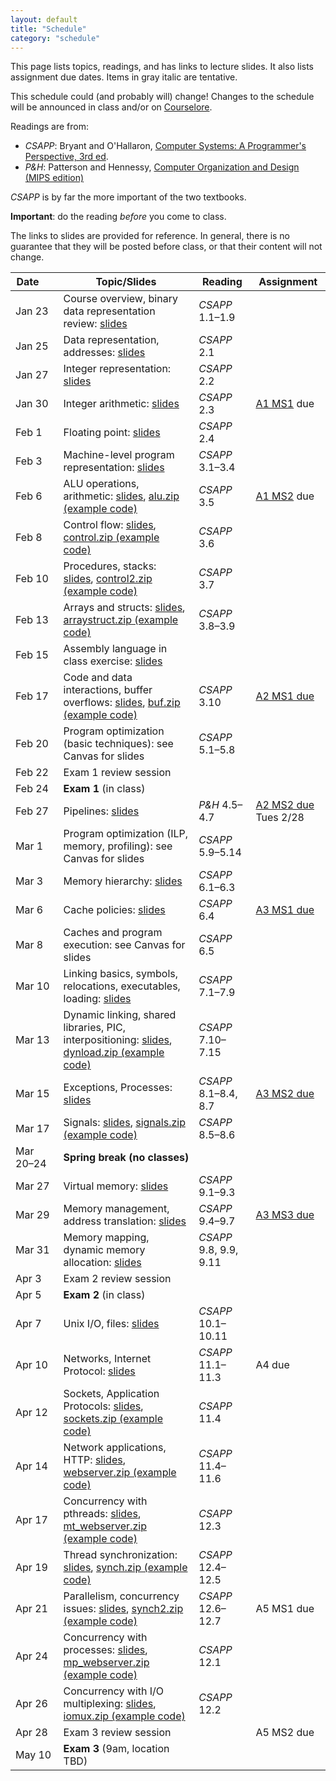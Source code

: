 ```yaml
---
layout: default
title: "Schedule"
category: "schedule"
---
```


This page lists topics, readings, and has links to lecture slides.
It also lists assignment due dates.  Items <span class="tentative">in
gray italic</span> are tentative.

This schedule could (and probably will) change!  Changes
to the schedule will be announced in class and/or on
[Courselore](https://courselore.org/).

Readings are from:
* *CSAPP*: Bryant and O'Hallaron, [Computer Systems: A Programmer's Perspective, 3rd ed](https://csapp.cs.cmu.edu/).
* *P&amp;H*: Patterson and Hennessy, [Computer Organization and Design (MIPS edition)](https://www.elsevier.com/books/computer-organization-and-design-mips-edition/patterson/978-0-12-407726-3)

*CSAPP* is by far the more important of the two textbooks.

**Important**: do the reading *before*
you come to class.

The links to slides are provided for reference.  In general, there is no
guarantee that they will be posted before class, or that their content
will not change.

Date&nbsp;&nbsp;&nbsp;&nbsp;&nbsp; | Topic/Slides | Reading | Assignment
------------------ | ------------ | ------- | ----------
Jan 23 | Course overview, binary data representation review: [slides](lectures/lecture01-public.pdf) | *CSAPP* 1.1–1.9 | 
Jan 25 | Data representation, addresses: [slides](lectures/lecture02-public.pdf) | *CSAPP* 2.1 | 
Jan 27 | Integer representation: [slides](lectures/lecture03-public.pdf) | *CSAPP* 2.2 | 
Jan 30 | Integer arithmetic: [slides](lectures/lecture04-public.pdf) | *CSAPP* 2.3 | [A1 MS1](assign/assign01.html) due
Feb 1 | Floating point: [slides](lectures/lecture05-public.pdf) | *CSAPP* 2.4 | 
Feb 3 | Machine-level program representation: [slides](lectures/lecture06-public.pdf) | *CSAPP* 3.1–3.4 | 
Feb 6 | ALU operations, arithmetic: [slides](lectures/lecture07-public.pdf), [alu.zip (example code)](lectures/alu.zip) | *CSAPP* 3.5 | [A1 MS2](assign/assign01.html) due
Feb 8 | Control flow: [slides](lectures/lecture08-public.pdf), [control.zip (example code)](lectures/control.zip) | *CSAPP* 3.6 | 
Feb 10 | Procedures, stacks: [slides](lectures/lecture09-public.pdf), [control2.zip (example code)](lectures/control2.zip) | *CSAPP* 3.7 | 
Feb 13 | Arrays and structs: [slides](lectures/lecture10-public.pdf), [arraystruct.zip (example code)](lectures/arraystruct.zip) | *CSAPP* 3.8–3.9 | 
Feb 15 | Assembly language in class exercise: [slides](lectures/assembly-exercise-public.pdf) |  | 
Feb 17 | Code and data interactions, buffer overflows: [slides](lectures/lecture11-public.pdf), [buf.zip (example code)](lectures/buf.zip) | *CSAPP* 3.10 | [A2 MS1 due](assign/assign02.html)
Feb 20 | Program optimization (basic techniques): see Canvas for slides | *CSAPP* 5.1–5.8 | 
Feb 22 | Exam 1 review session |  | 
Feb 24 | **Exam 1** (in class) |  | 
Feb 27 | Pipelines: [slides](lectures/lecture13-public.pdf) | <i>P&amp;H</i> 4.5–4.7 | [A2 MS2 due](assign/assign02.html) Tues 2/28
Mar 1 | Program optimization (ILP, memory, profiling): see Canvas for slides | *CSAPP* 5.9–5.14 | 
Mar 3 | Memory hierarchy: [slides](lectures/lecture15-public.pdf) | *CSAPP* 6.1–6.3 | 
Mar 6 | Cache policies: [slides](lectures/lecture16-public.pdf) | *CSAPP* 6.4 | [A3 MS1 due](assign/assign03.html)
Mar 8 | Caches and program execution: see Canvas for slides | *CSAPP* 6.5 | 
Mar 10 | Linking basics, symbols, relocations, executables, loading: [slides](lectures/lecture18-public.pdf) | *CSAPP* 7.1–7.9 | 
Mar 13 | Dynamic linking, shared libraries, PIC, interpositioning: [slides](lectures/lecture19-public.pdf), [dynload.zip (example code)](lectures/dynload.zip) | *CSAPP* 7.10–7.15 | 
Mar 15 | Exceptions, Processes: [slides](lectures/lecture20-public.pdf) | *CSAPP* 8.1–8.4, 8.7 | [A3 MS2 due](assign/assign03.html)
Mar 17 | Signals: [slides](lectures/lecture21-public.pdf), [signals.zip (example code)](lectures/signals.zip) | *CSAPP* 8.5–8.6 | 
Mar 20–24 | **Spring break (no classes)** |  | 
Mar 27 | Virtual memory: [slides](lectures/lecture22-public.pdf) | *CSAPP* 9.1–9.3 | 
Mar 29 | Memory management, address translation: [slides](lectures/lecture23-public.pdf) | *CSAPP* 9.4–9.7 | [A3 MS3 due](assign/assign03.html)
Mar 31 | Memory mapping, dynamic memory allocation: [slides](lectures/lecture24-public.pdf) | *CSAPP* 9.8, 9.9, 9.11 | 
Apr 3 | Exam 2 review session |  | 
Apr 5 | **Exam 2** (in class) |  | 
Apr 7 | Unix I/O, files: [slides](lectures/lecture25-public.pdf) | *CSAPP* 10.1–10.11 | 
Apr 10 | Networks, Internet Protocol: [slides](lectures/lecture26-public.pdf) | *CSAPP* 11.1–11.3 | <span class='tentative'>A4 due</span>
Apr 12 | Sockets, Application Protocols: [slides](lectures/lecture27-public.pdf), [sockets.zip (example code)](lectures/sockets.zip) | *CSAPP* 11.4 | 
Apr 14 | Network applications, HTTP: [slides](lectures/lecture28-public.pdf), [webserver.zip (example code)](lectures/webserver.zip) | *CSAPP* 11.4–11.6 | 
Apr 17 | Concurrency with pthreads: [slides](lectures/lecture29-public.pdf), [mt_webserver.zip (example code)](lectures/mt_webserver.zip) | *CSAPP* 12.3 | 
Apr 19 | Thread synchronization: [slides](lectures/lecture30-public.pdf), [synch.zip (example code)](lectures/synch.zip) | *CSAPP* 12.4–12.5 | 
Apr 21 | Parallelism, concurrency issues: [slides](lectures/lecture31-public.pdf), [synch2.zip (example code)](lectures/synch2.zip) | *CSAPP* 12.6–12.7 | <span class='tentative'>A5 MS1 due</span>
Apr 24 | Concurrency with processes: [slides](lectures/lecture32-public.pdf), [mp_webserver.zip (example code)](lectures/mp_webserver.zip) | *CSAPP* 12.1 | 
Apr 26 | Concurrency with I/O multiplexing: [slides](lectures/lecture33-public.pdf), [iomux.zip (example code)](lectures/iomux.zip) | *CSAPP* 12.2 | 
Apr 28 | Exam 3 review session |  | <span class='tentative'>A5 MS2 due</span>
May 10 | **Exam 3** (9am, location TBD) |  | 
